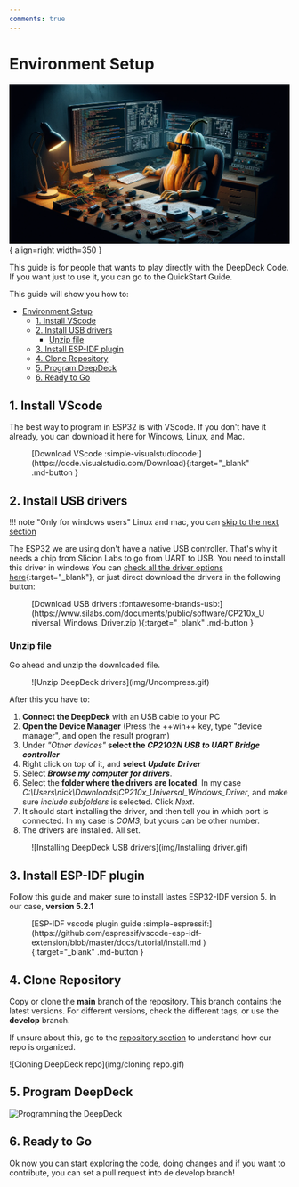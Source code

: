 ```yaml
---
comments: true
---
```


# Environment Setup

![Ahuyama doing firmware by Dall-e](img/ahuyama_doing_firmware.png){ align=right width=350 }

This guide is for people that wants to play directly with the DeepDeck Code. If you want just to use it, you can go to the QuickStart Guide.

This guide will show you how to:

- [Environment Setup](#environment-setup)
  - [1. Install VScode](#1-install-vscode)
  - [2. Install USB drivers](#2-install-usb-drivers)
    - [Unzip file](#unzip-file)
  - [3. Install ESP-IDF plugin](#3-install-esp-idf-plugin)
  - [4. Clone Repository](#4-clone-repository)
  - [5. Program DeepDeck](#5-program-deepdeck)
  - [6. Ready to Go](#6-ready-to-go)

## 1. Install VScode    

The best way to program in ESP32 is with VScode. If you don't have it already, you can download it here for Windows, Linux, and Mac.

<figure markdown="span">
  [Download VScode :simple-visualstudiocode:](https://code.visualstudio.com/Download){:target="_blank" .md-button }
</figure>

## 2. Install USB drivers

<!-- TODO Check if in mac you have to install USB drivers -->

!!! note "Only for windows users"
    Linux and mac, you can [skip to the next section](#3-install-esp-idf-plugin)

The ESP32 we are using don't have a native USB controller. That's why it needs a chip from Slicion Labs to go from UART to USB. You need to install this driver in windows You can [check all the driver options here](https://www.silabs.com/developers/usb-to-uart-bridge-vcp-drivers?tab=downloads){:target="_blank"}, or just direct download the drivers in the following button: 

<figure markdown="span">
  [Download USB drivers :fontawesome-brands-usb:](https://www.silabs.com/documents/public/software/CP210x_Universal_Windows_Driver.zip
  ){:target="_blank" .md-button }
</figure>

### Unzip file

Go ahead and unzip the downloaded file.

<figure markdown="span">
  ![Unzip DeepDeck drivers](img/Uncompress.gif)
</figure>


After this you have to:

1. **Connect the DeepDeck** with an USB cable to your PC
2. **Open the Device Manager** (Press the ++win++ key, type "device manager", and open the result program) 
3. Under *"Other devices"* **select the *CP2102N USB to UART Bridge controller***
4. Right click on top of it, and **select *Update Driver***
5. Select ***Browse my computer for drivers***.
6. Select the **folder where the drivers are located**. In my case *C:\Users\nick\Downloads\CP210x_Universal_Windows_Driver*, and make sure *include subfolders* is selected. Click *Next*.
7. It should start installing the driver, and then tell you in which port is connected. In my case is *COM3*, but yours can be other number.
8. The drivers are installed. All set. 

<figure markdown="span">
    ![Installing DeepDeck USB drivers](img/Installing driver.gif)
</figure>


## 3. Install ESP-IDF plugin

Follow this guide and maker sure to install lastes ESP32-IDF version 5. In our case, **version 5.2.1**

<figure markdown="span">
  [ESP-IDF vscode plugin guide :simple-espressif:](https://github.com/espressif/vscode-esp-idf-extension/blob/master/docs/tutorial/install.md
  ){:target="_blank" .md-button }
</figure>

## 4. Clone Repository

Copy or clone the **main** branch of the repository. This branch contains the latest versions. For different versions, check the different tags, or use the **develop** branch.

If unsure about this, go to the [repository section](repository.md) to understand how our repo is organized.

![Cloning DeepDeck repo](img/cloning repo.gif)

## 5. Program DeepDeck

![Programming the DeepDeck](img/ProgrammingDeepDeck.gif)

## 6. Ready to Go

Ok now you can start exploring the code, doing changes and if you want to contribute, you can set a pull request into de develop branch!

<!-- TODO Guide the user on the page to contributing -->


